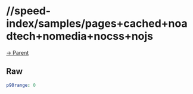 
# //speed-index/samples/pages+cached+noadtech+nomedia+nocss+nojs

[→ Parent](../..)


## Raw


```yaml
p90range: 0

```

